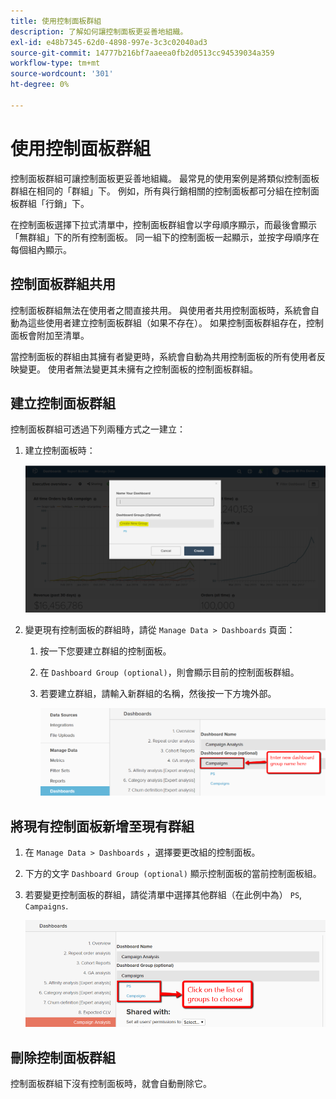 ```yaml
---
title: 使用控制面板群組
description: 了解如何讓控制面板更妥善地組織。
exl-id: e48b7345-62d0-4898-997e-3c3c02040ad3
source-git-commit: 14777b216bf7aaeea0fb2d0513cc94539034a359
workflow-type: tm+mt
source-wordcount: '301'
ht-degree: 0%

---
```


# 使用控制面板群組

控制面板群組可讓控制面板更妥善地組織。 最常見的使用案例是將類似控制面板群組在相同的「群組」下。 例如，所有與行銷相關的控制面板都可分組在控制面板群組「行銷」下。

在控制面板選擇下拉式清單中，控制面板群組會以字母順序顯示，而最後會顯示「無群組」下的所有控制面板。 同一組下的控制面板一起顯示，並按字母順序在每個組內顯示。

## 控制面板群組共用

控制面板群組無法在使用者之間直接共用。 與使用者共用控制面板時，系統會自動為這些使用者建立控制面板群組（如果不存在）。 如果控制面板群組存在，控制面板會附加至清單。

當控制面板的群組由其擁有者變更時，系統會自動為共用控制面板的所有使用者反映變更。 使用者無法變更其未擁有之控制面板的控制面板群組。

## 建立控制面板群組

控制面板群組可透過下列兩種方式之一建立：

1. 建立控制面板時：

   ![建立控制面板群組](../../assets/create-dashboard-groups-new-dashboard.png)

1. 變更現有控制面板的群組時，請從 `Manage Data > Dashboards` 頁面：

   1. 按一下您要建立群組的控制面板。

   1. 在 `Dashboard Group (optional)`，則會顯示目前的控制面板群組。

   1. 若要建立群組，請輸入新群組的名稱，然後按一下方塊外部。

      ![建立控制面板群組](../../assets/create-dashboard-groups-existing-dashboard.png)

## 將現有控制面板新增至現有群組

1. 在 `Manage Data > Dashboards` ，選擇要更改組的控制面板。

1. 下方的文字 `Dashboard Group (optional)` 顯示控制面板的當前控制面板組。

1. 若要變更控制面板的群組，請從清單中選擇其他群組（在此例中為） `PS`, `Campaigns`.

   ![更改組儀表板](../../assets/add-existing-dashboard-existing-group.png)

## 刪除控制面板群組

控制面板群組下沒有控制面板時，就會自動刪除它。
